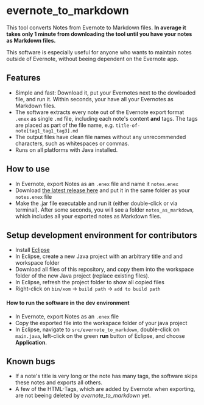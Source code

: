 # evernote_to_markdown
This tool converts Notes from Evernote to Markdown files. **In average it takes only 1 minute from downloading the tool until you have your notes as Markdown files.**

This software is especially useful for anyone who wants to maintain notes outside of Evernote, without beeing dependent on the Evernote app.

## Features
 * Simple and fast: Download it, put your Evernotes next to the dowloaded file, and run it. Within seconds, your have all your Evernotes as Markdown files.
 * The software extracts every note out of the Evernote export format `.enex` as single `.md` file, including each note's content **and** tags. The tags are placed as part of the file name, e.g. `title-of-note[tag1_tag1_tag3].md`
 * The output files have clean file names without any unrecommended characters, such as whitespaces or commas.
 * Runs on all platforms with Java installed.
 
## How to use
  * In Evernote, export Notes as an `.enex` file and name it `notes.enex`
  * Download [the latest release here](https://github.com/MathiasRenner/evernote_to_markdown/releases) and put it in the same folder as your `notes.enex` file
  * Make the .jar file executable and run it (either double-click or via terminal). After some seconds, you will see a folder `notes_as_markdown`, which includes all your exported notes as Markdown files.

## Setup development environment for contributors
  * Install [Eclipse](https://eclipse.org/downloads/)
  * In Eclipse, create a new Java project with an arbitrary title and and workspace folder
  * Download all files of this repository, and copy them into the workspace folder of the new Java project (replace existing files).
  * In Eclipse, refresh the project folder to show all copied files
  * Right-click on `bin/xom` -> `build path` -> `add to build path`

#### How to run the software in the dev environment
  * In Evernote, export Notes as an `.enex` file
  * Copy the exported file into the workspace folder of your java project
  * In Eclipse, navigate to `src/evernote_to_markdown`, double-click on `main.java`, left-click on the green **run** button of Eclipse, and choose **Application**.
 
## Known bugs
  * If a note's title is very long or the note has many tags, the software skips these notes and exports all others.
  * A few of the HTML-Tags, which are added by Evernote when exporting, are not beeing deleted by _evernote_to_markdown_ yet.
